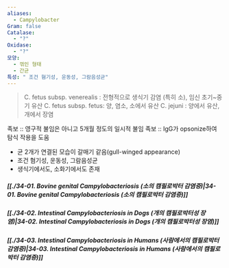 ```yaml
---
aliases:
  - Campylobacter
Gram: false
Catalase:
  - "?"
Oxidase:
  - "?"
모양:
  - 꺾인 형태
  - 간균
특성: " 조건 혐기성, 운동성, 그람음성균"
---
```

> C. fetus subsp. venerealis : 전형적으로 생식기 감염 (특히 소), 임신 초기~중기 유산
> C. fetus subsp. fetus: 양, 염소, 소에서 유산
> C. jejuni :  양에서 유산, 개에서 장염

족보 :: 영구적 불임은 아니고 5개월 정도의 일시적 불임
족보 :: IgG가 opsonize하여 탐식 작용을 도움

- 균 2개가 연결된 모습이 갈매기 같음(gull-winged appearance)
- 조건 혐기성, 운동성, 그람음성균
- 생식기에서도, 소화기에서도 존재

##### [[./34-01. Bovine genital Campylobacteriosis (소의 캠필로박터 감염증)|34-01. Bovine genital Campylobacteriosis (소의 캠필로박터 감염증)]]
##### [[./34-02. Intestinal Campylobacteriosis in Dogs (개의 캠필로박터성 장염)|34-02. Intestinal Campylobacteriosis in Dogs (개의 캠필로박터성 장염)]]
##### [[./34-03. Intestinal Campylobacteriosis in Humans (사람에서의 캠필로박터 감염증)|34-03. Intestinal Campylobacteriosis in Humans (사람에서의 캠필로박터 감염증)]]
